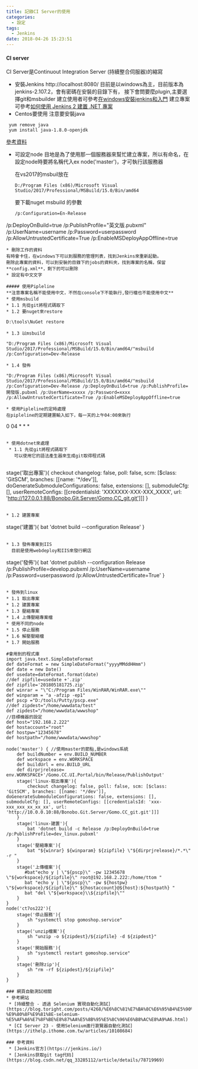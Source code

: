 ```yaml
---
title: 記錄CI Server的使用
categories:
  - 設定
tags:
  - Jenkins
date: 2018-04-26 15:23:51
---
```

#### CI server
CI Server是Continuout Integration Server (持續整合伺服器)的縮寫
* 安裝Jenkins http://localhost:8080/
  目前是以windows為主，目前版本為jenkins-2.107.2，會有密碼在安裝的目錄下有，
  接下會問要麼plugin,主要選擇git和msbuilder
  建立使用者可參考[在windows安裝jenkins和入門](https://dotblogs.com.tw/kinanson/2017/08/17/135639)
  建立專案可參考[如何使用 Jenkins 2 建置 .NET 專案](https://blog.yowko.com/2017/02/jenkins-2-build-dotnet-project.html)
* Centos要使用
  注意要安裝java
```
 yum remove java
 yum install java-1.8.0-openjdk
```

  [參考資料](https://wiki.jenkins.io/display/JENKINS/Installing+Jenkins+on+Red+Hat+distributions#InstallingJenkinsonRedHatdistributions-ImportantNoteonCentOSJava)
  
* 可設定node
  目地是為了使用那一個服務器來幫忙建立專案，所以有命名，在設定node時要將名稱代入ex node('master')，才可執行該服務器
  
  在vs2017的msbuil放在
  ```
  D:/Program Files (x86)/Microsoft Visual Studio/2017/Professional/MSBuild/15.0/Bin/amd64
  ```
  要下載nuget
  msbuild 的參數
  ```
  /p:Configuration=En-Release 
 /p:DeployOnBuild=true
 /p:PublishProfile="英文版.pubxml"
 /p:UserName=username
 /p:Password=userpassword
 /p:AllowUntrustedCertificate=True
 /p:EnableMSDeployAppOffline=true
  ```
* 刪除工作的資料
  有時會卡住，在windows下可以到服務的管理列表，找到Jenkins來重新起動。
  刪除此專案的資料，可以到安裝的目錄下的jobs的資料夾，找到專案的名稱，保留**config.xml**，剩下的可以刪除
* 設定有中文文字
    
##### 使用Pipleline
  **注意專案名稱不能使用中文，不然在console下不能執行,發行檔也不能使用中文** 
* 使用msbuild
  * 1.1 先從git將程式碼取下
  * 1.2 要nuget來restore
  ```
	D:\tools\NuGet restore
  ```
  * 1.3 以msbuild	
  ```
	"D:/Program Files (x86)/Microsoft Visual Studio/2017/Professional/MSBuild/15.0/Bin/amd64/"msbuild /p:Configuration=Dev-Release
  ```
  * 1.4 發佈
  ```
	"D:/Program Files (x86)/Microsoft Visual Studio/2017/Professional/MSBuild/15.0/Bin/amd64/"msbuild /p:Configuration=Dev-Release /p:DeployOnBuild=true /p:PublishProfile=開發版.pubxml /p:UserName=xxxxx /p:Password=xxxx /p:AllowUntrustedCertificate=True /p:EnableMSDeployAppOffline=true 
  ```
* 使用Pipleline的定時處理
 在pipleline的定期建置輸入如下，每一天的上午04:00來執行

 ```
 0 04 * * *
 ```
 
* 使用dotnet來處理
  * 1.1 先從git將程式碼取下
    可以使用它的語法產生器來生成git取得程式碼
	
  ```
  stage('取出專案'){
      checkout changelog: false, poll: false, scm: [$class: 'GitSCM', branches: [[name: '*/dev']], doGenerateSubmoduleConfigurations: false, extensions: [], submoduleCfg: [], userRemoteConfigs: [[credentialsId: 'XXXXXXX-XXX-XXX_XXXX', url: 'http://127.0.0.1:88/Bonobo.Git.Server/Gomo.CC_git.git']]]
  }
  ```
  
  * 1.2 建置專案
  ```
  stage('建置'){
        bat 'dotnet build --configuration Release'
    }
  ```
  
  * 1.3 發佈專案到IIS
    目前是使用webdeploy和IIS來發行網店
  ```
  stage('發佈'){
      bat 'dotnet publish --configuration Release /p:PublishProfile=develop.pubxml /p:UserName=username /p:Password=userpassword /p:AllowUntrustedCertificate=True'
    }
  ```
  
* 發佈到linux
  * 1.1 取出專案
  * 1.2 建置專案
  * 1.3 壓縮專案
  * 1.4 上傳壓縮專案檔
  * 使用不同的node
  * 1.5 停止服務
  * 1.6 解壓壓縮檔
  * 1.7 開始服務
  
```
    #會用到的程式庫
    import java.text.SimpleDateFormat
    def dateFormat = new SimpleDateFormat("yyyyMMddHHmm")
    def date = new Date()
    def usedate=dateFormat.format(date)
    //def zipfile=usedate +'.zip'
    def zipfile='201805181725.zip'
    def winrar = "\"C:/Program Files/WinRAR/WinRAR.exe\""
    def winparam = "a -afzip -ep1"
    def pscp ="D:/tools/Putty/pscp.exe"
    //def zipdest="/home/wwwdata/test"
    def zipdest="/home/wwwdata/wwwshop"
	//目標機器的設定
	def host="192.168.2.222"
	def hostaccount="root"
	def hostpw="12345678"
	def hostpath="/home/wwwdata/wwwshop"
	
	node('master') { //使用master的節點,是windows系統
	    def buildNumber = env.BUILD_NUMBER
        def workspace = env.WORKSPACE
        def buildUrl = env.BUILD_URL
        def dirprjrelease= env.WORKSPACE+'/Gomo.CC.UI.Portal/bin/Release/PublishOutput'
		stage('linux-取出專案'){
            checkout changelog: false, poll: false, scm: [$class: 'GitSCM', branches: [[name: '*/dev']], doGenerateSubmoduleConfigurations: false, extensions: [], submoduleCfg: [], userRemoteConfigs: [[credentialsId: 'xxx-xxx_xxx_xx_xx_xx', url: 'http://10.0.0.10:88/Bonobo.Git.Server/Gomo.CC_git.git']]]
        }
		stage('linux-建置'){
            bat 'dotnet build -c Release /p:DeployOnBuild=true /p:PublishProfile=dev_linux.pubxml'
        }
		stage('壓縮專案'){
            bat "${winrar} ${winparam} ${zipfile} \"${dirprjrelease}/*.*\" -r "
        } 
		stage('上傳檔案'){
           #bat"echo y | \"${pscp}\" -pw 12345678 \"${workspace}/${zipfile}\" root@192.168.2.222:/home/ttom "
		   bat "echo y | \"${pscp}\" -pw ${hostpw} \"${workspace}/${zipfile}\" ${hostaccount}@${host}:${hostpath} "
		   bat "del \"${workspace}\\${zipfile}\""
        }
	}
	node('ct7os222'){
	    stage('停止服務'){
            sh "systemctl stop gomoshop.service"
        }
		stage('unzip檔案'){
            sh "unzip -o ${zipdest}/${zipfile} -d ${zipdest}"
        }
		stage('開始服務'){
            sh "systemctl restart gomoshop.service"
        }
		stage('刪除zip'){
            sh "rm -rf ${zipdest}/${zipfile}"
        }
	}
``` 
### 網頁自動測試相關
* 參考網站
 * [持續整合 - 透過 Selenium 實現自動化測試](https://blog.toright.com/posts/4268/%E6%8C%81%E7%BA%8C%E6%95%B4%E5%90%88-%E9%80%8F%E9%81%8E-selenium-%E5%AF%A6%E7%8F%BE%E8%87%AA%E5%8B%95%E5%8C%96%E6%B8%AC%E8%A9%A6.html)
 * [CI Server 23 - 使用Selenium進行瀏覽器自動化測試](https://ithelp.ithome.com.tw/articles/10108684)
  
### 參考資料
 * [Jenkins官方](https://jenkins.io/)
 * [Jenkins获取git tag代码](https://blog.csdn.net/qq_33285112/article/details/78719969)
 
